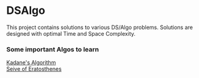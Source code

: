 # DSAlgo

This project contains solutions to various DS/Algo problems.
Solutions are designed with optimal Time and Space Complexity.

### Some important Algos to learn 

[Kadane's Algorithm](https://medium.com/@rsinghal757/kadanes-algorithm-dynamic-programming-how-and-why-does-it-work-3fd8849ed73d)  
[Seive of Eratosthenes](https://www.tutorialspoint.com/Sieve-of-Eratosthenes-in-java)  

